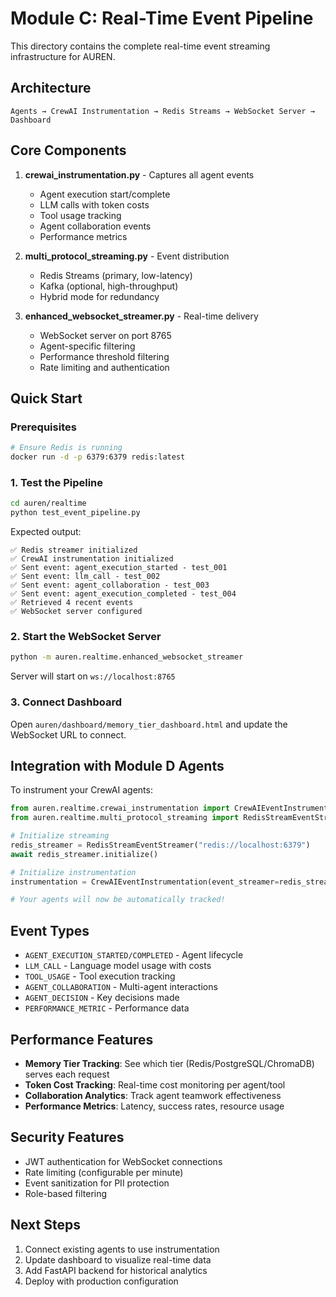 # Module C: Real-Time Event Pipeline

This directory contains the complete real-time event streaming infrastructure for AUREN.

## Architecture

```
Agents → CrewAI Instrumentation → Redis Streams → WebSocket Server → Dashboard
```

## Core Components

1. **crewai_instrumentation.py** - Captures all agent events
   - Agent execution start/complete
   - LLM calls with token costs
   - Tool usage tracking
   - Agent collaboration events
   - Performance metrics

2. **multi_protocol_streaming.py** - Event distribution
   - Redis Streams (primary, low-latency)
   - Kafka (optional, high-throughput)
   - Hybrid mode for redundancy

3. **enhanced_websocket_streamer.py** - Real-time delivery
   - WebSocket server on port 8765
   - Agent-specific filtering
   - Performance threshold filtering
   - Rate limiting and authentication

## Quick Start

### Prerequisites
```bash
# Ensure Redis is running
docker run -d -p 6379:6379 redis:latest
```

### 1. Test the Pipeline
```bash
cd auren/realtime
python test_event_pipeline.py
```

Expected output:
```
✅ Redis streamer initialized
✅ CrewAI instrumentation initialized
✅ Sent event: agent_execution_started - test_001
✅ Sent event: llm_call - test_002
✅ Sent event: agent_collaboration - test_003
✅ Sent event: agent_execution_completed - test_004
✅ Retrieved 4 recent events
✅ WebSocket server configured
```

### 2. Start the WebSocket Server
```bash
python -m auren.realtime.enhanced_websocket_streamer
```

Server will start on `ws://localhost:8765`

### 3. Connect Dashboard
Open `auren/dashboard/memory_tier_dashboard.html` and update the WebSocket URL to connect.

## Integration with Module D Agents

To instrument your CrewAI agents:

```python
from auren.realtime.crewai_instrumentation import CrewAIEventInstrumentation
from auren.realtime.multi_protocol_streaming import RedisStreamEventStreamer

# Initialize streaming
redis_streamer = RedisStreamEventStreamer("redis://localhost:6379")
await redis_streamer.initialize()

# Initialize instrumentation
instrumentation = CrewAIEventInstrumentation(event_streamer=redis_streamer)

# Your agents will now be automatically tracked!
```

## Event Types

- `AGENT_EXECUTION_STARTED/COMPLETED` - Agent lifecycle
- `LLM_CALL` - Language model usage with costs
- `TOOL_USAGE` - Tool execution tracking
- `AGENT_COLLABORATION` - Multi-agent interactions
- `AGENT_DECISION` - Key decisions made
- `PERFORMANCE_METRIC` - Performance data

## Performance Features

- **Memory Tier Tracking**: See which tier (Redis/PostgreSQL/ChromaDB) serves each request
- **Token Cost Tracking**: Real-time cost monitoring per agent/tool
- **Collaboration Analytics**: Track agent teamwork effectiveness
- **Performance Metrics**: Latency, success rates, resource usage

## Security Features

- JWT authentication for WebSocket connections
- Rate limiting (configurable per minute)
- Event sanitization for PII protection
- Role-based filtering

## Next Steps

1. Connect existing agents to use instrumentation
2. Update dashboard to visualize real-time data
3. Add FastAPI backend for historical analytics
4. Deploy with production configuration 